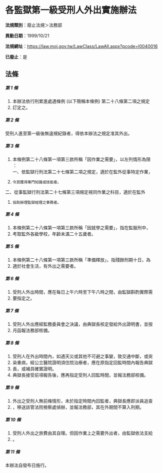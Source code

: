 # 各監獄第一級受刑人外出實施辦法

**法規類別**：廢止法規＞法務部

**異動日期**：1999/10/21  

**法規網址**：https://law.moj.gov.tw/LawClass/LawAll.aspx?pcode=I0040016

**已廢止**：是



## 法條
##### 第 1 條
1. 本辦法依行刑累進處遇條例 (以下簡稱本條例) 第二十八條第二項之規定
1. 訂定之。

##### 第 2 條
受刑人進至第一級後無違規紀錄者，得依本辦法之規定准其外出。

##### 第 3 條
1. 本條例第二十八條第一項第三款所稱「因作業之需要」，以左列情形為限  
：  
一、依監獄行刑法第二十七條第二項之規定，適於在監外從事特定作業，
1.     令其獲得專門知識或技能者。  
二、從事監獄行刑法第二十七條第三項規定視同作業之科目，適於在監外
1.     協助辦理監獄經理之事務者。

##### 第 4 條
1. 本條例第二十八條第一項第三款所稱「因就學之需要」，指在監服刑中，
1. 考取監外各級學校，年齡未滿二十五歲者。

##### 第 5 條
1. 本條例第二十八條第一項第三款所稱「準備釋放」，指殘餘刑期十日，為
1. 適於社會生活，有外出之需要者。

##### 第 6 條
1. 受刑人外出時間，應在每日上午六時至下午八時之間，由監獄斟酌實際需
1. 要指定之。

##### 第 7 條
1. 受刑人外出應經監務委員會之決議，由典獄長核定發給外出證明書，並按
1. 月函報法務部核備。

##### 第 8 條
1. 受刑人在外出時間內，如遇天災或其他不可避之事變，致交通中斷，或突
1. 染重病，經公立醫院證明須住院治療者，應在原指定回監時間內報告典獄
1. 長，或補具確實證明。
1. 典獄長接受前項報告後，應再指定受刑人回監時間，並報法務部核備。

##### 第 9 條
1. 外出之受刑人無前條情形，未於指定時間內回監者，典獄長應即派員追查
1. ，移送該管法院檢察處偵辦，並報法務部，其在外期間不算入刑期。

##### 第 10 條
1. 受刑人外出之旅費由其自理。但因作業上之需要外出者，由監獄依法支給
1. 。

##### 第 11 條
本辦法自發布日施行。


